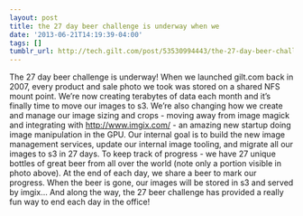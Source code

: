 ```yaml
---
layout: post
title: the 27 day beer challenge is underway when we
date: '2013-06-21T14:19:39-04:00'
tags: []
tumblr_url: http://tech.gilt.com/post/53530994443/the-27-day-beer-challenge-is-underway-when-we
---
```

The 27 day beer challenge is underway!
When we launched gilt.com back in 2007, every product and sale photo we took was stored on a shared NFS mount point. We’re now creating terabytes of data each month and it’s finally time to move our images to s3. We’re also changing how we create and manage our image sizing and crops - moving away from image magick and integrating with http://www.imgix.com/ - an amazing new startup doing image manipulation in the GPU.
Our internal goal is to build the new image management services, update our internal image tooling, and migrate all our images to s3 in 27 days. To keep track of progress - we have 27 unique bottles of great beer from all over the world (note only a portion visible in photo above). At the end of each day, we share a beer to mark our progress.
When the beer is gone, our images will be stored in s3 and served by imgix… And along the way, the 27 beer challenge has provided a really fun way to end each day in the office!
